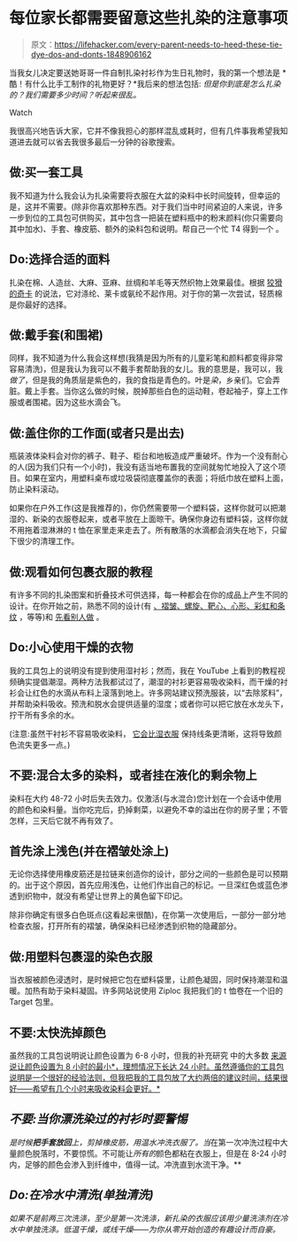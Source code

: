 # 每位家长都需要留意这些扎染的注意事项

> 原文：<https://lifehacker.com/every-parent-needs-to-heed-these-tie-dye-dos-and-donts-1848906162>

当我女儿决定要送她哥哥一件自制扎染衬衫作为生日礼物时，我的第一个想法是 *酷！有什么比手工制作的礼物更好？*我后来的想法包括: *但是你到底是怎么扎染的？我们需要多少时间？听起来很乱。*

Watch

我很高兴地告诉大家，它并不像我担心的那样混乱或耗时，但有几件事我希望我知道进去就可以省去我很多最后一分钟的谷歌搜索。

## 做:买一套工具

我不知道为什么我会认为扎染需要将衣服在大盆的染料中长时间旋转，但幸运的是，这并不需要。(除非你喜欢那种东西。对于我们当中时间紧迫的人来说，许多一步到位的工具包可供购买，其中包含一把装在塑料瓶中的粉末颜料(你只需要向其中加水)、手套、橡皮筋、额外的染料包和说明。帮自己一个忙 T4 得到一个 。

## Do:选择合适的面料

扎染在棉、人造丝、大麻、亚麻、丝绸和羊毛等天然织物上效果最佳。根据 [狡猾的奇卡](https://craftychica.com/2020/07/10-tie-dye-tips/) 的说法，它对涤纶、莱卡或氨纶不起作用。对于你的第一次尝试，轻质棉是你最好的选择。

## 做:戴手套(和围裙)

同样，我不知道为什么我会这样想(我猜是因为所有的儿童彩笔和颜料都变得非常容易清洗)，但是我认为我可以不戴手套帮助我的女儿。我的意思是，我可以，我*做了*，但是我的角质层是紫色的，我的食指是青色的。叶是*染*，乡亲们。它会弄脏。戴上手套。当你这么做的时候，脱掉那些白色的运动鞋，卷起袖子，穿上工作服或者围裙。因为这些水滴会飞。

## **做:盖住你的工作面(或者只是出去)**

瓶装液体染料会对你的裤子、鞋子、柜台和地板造成严重破坏。作为一个没有耐心的人(因为我们只有一个小时)，我没有适当地布置我的空间就匆忙地投入了这个项目。如果在室内，用塑料桌布或垃圾袋彻底覆盖你的表面；将纸巾放在塑料上面，防止染料滚动。

如果你在户外工作(这是我推荐的)，你仍然需要带一个塑料袋，这样你就可以把潮湿的、新染的衣服卷起来，或者平放在上面晾干。确保你身边有塑料袋，这样你就不用拖着湿淋淋的 t 恤在家里走来走去了。所有散落的水滴都会消失在地下，只留下很少的清理工作。

## 做:观看如何包裹衣服的教程

有许多不同的扎染图案和折叠技术可供选择，每一种都会在你的成品上产生不同的设计。在你开始之前，熟悉不同的设计(有 [、褶皱、螺旋、靶心、心形、彩虹和条纹](https://sarahmaker.com/tie-dye-patterns/) ，等等)和 [先看别人做](https://www.google.com/search?q=how+to+make+a+bullsyes+tie+dye&oq=how+to+make+a+bullsyes+tie+dye&aqs=chrome..69i57j0i13j0i22i30l5j0i10i22i30j0i390l2.5941j0j7&sourceid=chrome&ie=UTF-8#kpvalbx=__KZ6YquCF5OZptQPzPi9uAg18) 。

## **Do:小心使用干燥的衣物**

我的工具包上的说明没有提到使用湿衬衫；然而，我在 YouTube 上看到的教程视频确实提倡潮湿。两种方法我都试过了，潮湿的衬衫更容易吸收染料，而干燥的衬衫会让红色的水滴从布料上滚落到地上。许多网站建议预洗服装，以“去除浆料”，并帮助染料吸收。预洗和脱水会提供适量的湿度；或者你可以把它放在水龙头下，拧干所有多余的水。

(注意:虽然干衬衫不容易吸收染料， [它会比湿衣服](https://craftychica.com/2020/07/10-tie-dye-tips/) 保持线条更清晰，这将导致颜色流失更多一点。)

## 不要:混合太多的染料，或者挂在液化的剩余物上

染料在大约 48-72 小时后失去效力。仅激活(与水混合)您计划在一个会话中使用的颜色和染料量。当你吃完后，扔掉剩菜，以避免不幸的溢出在你的房子里；不管怎样，三天后它就不再有效了。

## 首先涂上浅色(并在褶皱处涂上)

无论你选择使用橡皮筋还是拉链来创造你的设计，部分之间的一些颜色是可以预期的。出于这个原因，首先应用浅色，让他们作出自己的标记。一旦深红色或蓝色渗透到织物中，就没有希望让世界上的黄色留下印记。

除非你确定有很多白色斑点(这看起来很酷)，在你第一次使用后，一部分一部分地检查衣服，打开所有的褶皱，确保染料已经渗透到织物的隐藏部分。

## 做:用塑料包裹湿的染色衣服

当衣服被颜色浸透时，是时候把它包在塑料袋里，让颜色凝固，同时保持潮湿和温暖。加热有助于染料凝固。许多网站说使用 Ziploc 我把我们的 t 恤卷在一个旧的 Target 包里。

## 不要:太快洗掉颜色

虽然我的工具包说明说让颜色设置为 6-8 小时，但我的补充研究 中的大多数 [来源说让颜色设置为 8 小时的最小*，理想情况下长达 24 小时。虽然遵循你的工具包说明是一个很好的经验法则，但我把我的工具包放了大约两倍的建议时间，结果很好——希望有几个小时来吸收染料会更好。*](https://theneonteaparty.com/online-craft-studio/tie-dye/how-to-prep-wash-tie-dye/)

## *不要:当你漂洗染过的衬衫时要警惕*

*是时候**把手套放回**上，剪掉橡皮筋，用温水冲洗衣服了。当*在第一次冲洗过程中大量颜色脱落时，不要惊慌。不可能让*所有的*颜色都粘在衣服上，但是在 8-24 小时内，足够的颜色会渗入到纤维中，值得一试。冲洗直到水流干净。**

## *Do:在冷水中清洗(单独清洗)*

*如果不是前两三次洗涤，至少是第一次洗涤，新扎染的衣服应该用少量洗涤剂在冷水中单独洗涤。低温干燥，或线干燥——为你从零开始创造的有趣设计而自豪。*